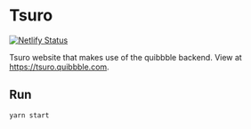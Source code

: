 # Tsuro

[![Netlify Status](https://api.netlify.com/api/v1/badges/e3eb6923-fc68-46cb-86f3-d8eb3c131025/deploy-status)](https://app.netlify.com/sites/wizardly-feynman-22a76a/deploys)

Tsuro website that makes use of the quibbble backend. View at https://tsuro.quibbble.com.

## Run

```
yarn start
```